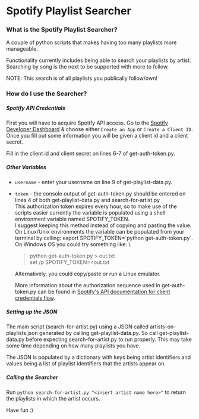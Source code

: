 # Spotify Playlist Searcher

### What is the Spotify Playlist Searcher?

A couple of python scripts that makes having too many playlists more manageable.

Functionality currently includes being able to search your playlists by artist.
Searching by song is the next to be supported with more to follow.

NOTE: This search is of all playlists you publically follow/own!

### How do I use the Searcher?

##### Spotify API Credentials

First you will have to acquire Spotify API access.  Go to the [Spotify Developer Dashboard](https://developer.spotify.com/dashboard/)
& choose either `Create an App` or `Create a Client ID`.  Once you fill out some information you will be given a client id and a client secret.

Fill in the client id and client secret on lines 6-7 of get-auth-token.py.

##### Other Variables

- `username` - enter your username on line 9 of get-playlist-data.py.

-  `token` - the console output of get-auth-token.py should be entered on lines 4 of both get-playlist-data.py and search-for-artist.py \
    This authorization token expires every hour, so to make use of the scripts easier currently the variable is populated using a shell environment variable named SPOTIFY_TOKEN. \
    I suggest keeping this method instead of copying and pasting the value. \
    On Linux/Unix environments the  variable can be populated from your terminal by calling: export SPOTIFY_TOKEN=\`python get-auth-token.py\`. \
    On Windows OS you could try something like: \
    > python get-auth-token.py > out.txt \
    > set /p SPOTIFY_TOKEN=<out.txt

    Alternatively, you could copy/paste or run a Linux emulator.

    More information about the authorization sequence used in get-auth-token.py can be found in [Spotify's API documentation for client credentials flow](https://developer.spotify.com/documentation/general/guides/authorization-guide/#client-credentials-flow).

##### Setting up the JSON

The main script (search-for-artist.py) using a JSON called artists-on-playlists.json generated by calling get-playlist-data.py.  So call get-playlist-data.py
before expecting search-for-artist.py to run properly.  This may take some time depending on how many playlists you have.

The JSON is populated by a dictionary with keys being artist identifiers and values being a list of playlist identifiers that the artists appear on.

##### Calling the Searcher

Run ```python search-for-artist.py "<insert artist name here>"``` to return the playlists in which the artist occurs.

Have fun :)
